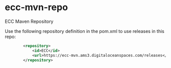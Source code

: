 ecc-mvn-repo
============

ECC Maven Repository

Use the following repository definition in the pom.xml to use releases in this repo:
```xml
        <repository>
            <id>ECC</id>
            <url>https://ecc-mvn.ams3.digitaloceanspaces.com/releases</url>
        </repository>
```
